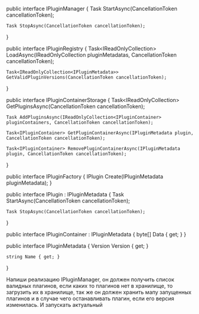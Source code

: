public interface IPluginManager
{
    Task StartAsync(CancellationToken cancellationToken);

    Task StopAsync(CancellationToken cancellationToken);
}

public interface IPluginRegistry
{
    Task<IReadOnlyCollection<IPluginContainer>> LoadAsync(IReadOnlyCollection<IPluginMetadata> pluginMetadatas, CancellationToken cancellationToken);

    Task<IReadOnlyCollection<IPluginMetadata>> GetValidPluginVersions(CancellationToken cancellationToken);
}

public interface IPluginContainerStorage
{
    Task<IReadOnlyCollection<IPluginMetadata>> GetPluginsAsync(CancellationToken cancellationToken);

    Task AddPluginsAsync(IReadOnlyCollection<IPluginContainer> pluginContainers, CancellationToken cancellationToken);

    Task<IPluginContainer> GetPluginContainerAsync(IPluginMetadata plugin, CancellationToken cancellationToken);

    Task<IPluginContainer> RemovePluginContainerAsync(IPluginMetadata plugin, CancellationToken cancellationToken);
}

public interface IPluginFactory
{
    IPlugin Create(IPluginMetadata pluginMetadata);
}

public interface IPlugin : IPluginMetadata
{
    Task StartAsync(CancellationToken cancellationToken);

    Task StopAsync(CancellationToken cancellationToken);
}

public interface IPluginContainer : IPluginMetadata
{
    byte[] Data { get; }
}

public interface IPluginMetadata
{
    Version Version { get; }

    string Name { get; }
}

Напиши реализацию IPluginManager, он должен получить список валидных плагинов, если каких то плагинов нет в хранилище, то загрузить их в хранилище, так же он должен хранить мапу запущенных плагинов и в случае чего останавливать плагин, если его версия изменилась. И запускать актуальный